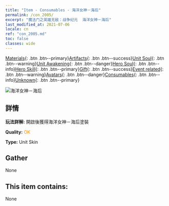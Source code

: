 ```yaml
---
title: "Item - Consumables - 海洋女神－海后"
permalink: /con_2005/
excerpt: "魔法门之英雄无敌：战争纪元  海洋女神－海后"
last_modified_at: 2021-07-06
locale: cn
ref: "con_2005.md"
toc: false
classes: wide
---
```

 [Materials](/ItemsCN/){: .btn .btn--primary}[Artifacts](/ItemsCN/Artifacts/){: .btn .btn--success}[Unit Soul](/ItemsCN/UnitSoul/){: .btn .btn--warning}[Unit Awakening](/ItemsCN/UnitAwakening/){: .btn .btn--danger}[Hero Soul](/ItemsCN/HeroSoul/){: .btn .btn--info}[Hero Skill](/ItemsCN/HeroSkill/){: .btn .btn--primary}[Gift](/ItemsCN/Gift/){: .btn .btn--success}[Event related](/ItemsCN/Events/){: .btn .btn--warning}[Avatars](/ItemsCN/Avatars/){: .btn .btn--danger}[Consumables](/ItemsCN/Consumables/){: .btn .btn--info}[Unknown](/ItemsCN/Unknown/){: .btn .btn--primary}

 ![海洋女神－海后](/images/u/ti_haihoupifu2.jpg)

## 詳情
 **玩法詳解:** 開啟後獲得海洋女神－海后塗裝

 **Quality:** <span style="color: #FF8C00">OK</span>

 **Type:** Unit Skin

## Gather

  None

## This item contains:

  None


